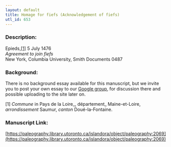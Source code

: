 ```yaml
---
layout: default
title: Homage for fiefs (Acknowledgement of fiefs)
utl_id: 653
---
```


### Description:

Epieds,<a id="_ftnref1">[[1]](#_ftn1)</a> 5 July 1476<br>
_Agreement to join fiefs_<br>
New York, Columbia University, Smith Documents 0487

### Background:

There is no background essay available for this manuscript, but we invite you to post your own essay to our [Google group](https://paleography.library.utoronto.ca/content/group-work), for discussion there and possible uploading to the site later on.

<a id="_ftn1">[1]</a> _Commune_ in Pays de la Loire_, département_ Maine-et-Loire, _arrondissement_ Saumur, _canton_ Doué-la-Fontaine. 

### Manuscript Link:

[https://paleography.library.utoronto.ca/islandora/object/paleography:2069](https://paleography.library.utoronto.ca/islandora/object/paleography:2069)

